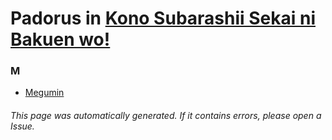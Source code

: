 # Padorus in [Kono Subarashii Sekai ni Bakuen wo!](https://myanimelist.net/manga/97722/Kono_Subarashii_Sekai_ni_Bakuen_wo)

### M
* [Megumin](https://github.com/shadow578/Project-Padoru/blob/master/table-of-contents/characters/Megumin.md)

###### This page was automatically generated. If it contains errors, please open a Issue.
